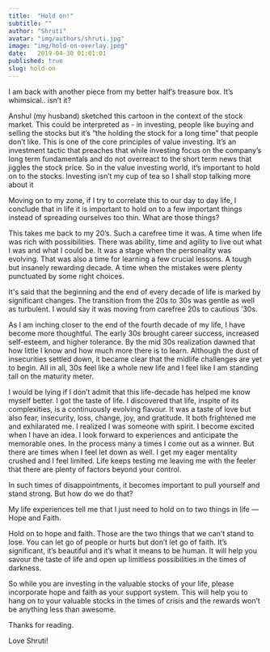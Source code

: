 ```yaml
---
title:  "Hold on!"
subtitle: ""
author: "Shruti"
avatar: "img/authors/shruti.jpg"
image: "img/hold-on-overlay.jpeg"
date:   2019-04-30 01:01:01
published: true
slug: hold-on
---
```


I am back with another piece from my better half’s treasure box. It’s whimsical.. isn’t it? 

Anshul (my husband) sketched this cartoon in the context of the stock market. This could be interpreted as - in investing, people like buying and selling the stocks but it’s “the holding the stock for a long time” that people don’t like. This is one of the core principles of value investing. It’s an investment tactic that preaches that while investing focus on the company’s long term fundamentals and do not overreact to the short term news that jiggles the stock price. So in the value investing world, it’s important to hold on to the stocks. Investing isn’t my cup of tea so I shall stop talking more about it

Moving on to my zone, if I try to correlate this to our day to day life, I conclude that in life it is important to hold on to a few important things instead of spreading ourselves too thin. What are those things?

This takes me back to my 20’s. Such a carefree time it was. A time when life was rich with possibilities. There was ability, time and agility to live out what I was and what I could be. It was a stage when the personality was evolving. That was also a time for learning a few crucial lessons. A tough but insanely rewarding decade. A time when the mistakes were plenty punctuated by some right choices. 

It's said that the beginning and the end of every decade of life is marked by significant changes. The transition from the 20s to 30s was gentle as well as turbulent. I would say it was moving from carefree 20s to cautious ’30s. 

As I am inching closer to the end of the fourth decade of my life, I have become more thoughtful. The early 30s brought career success, increased self-esteem, and higher tolerance. By the mid 30s realization dawned that how little I know and how much more there is to learn. Although the dust of insecurities settled down, it became clear that the midlife challenges are yet to begin. All in all, 30s feel like a whole new life and I feel like I am standing tall on the maturity meter. 

I would be lying if I don’t admit that this life-decade has helped me know myself better. I got the taste of life. I discovered that life, inspite of its complexities, is a  continuously evolving flavour. It was a taste of love but also fear, insecurity, loss, change, joy, and gratitude. It both frightened me and exhilarated me. I realized I was someone with spirit. I become excited when I have an idea. I look forward to experiences and anticipate the memorable ones. In the process many a times I come out as a winner. But there are times when I feel let down as well. I get my eager mentality crushed and I feel limited. Life keeps testing me leaving me with the feeler that there are plenty of factors beyond your control. 

In such times of disappointments, it becomes important to pull yourself and stand strong. But how do we do that? 

My life experiences tell me that I just need to hold on to two things in life — Hope and Faith. 

Hold on to hope and faith. Those are the two things that we can’t stand to lose. You can let go of people or hurts but don’t let go of faith. It’s significant, it’s beautiful and it’s what it means to be human. It will help you savour the taste of life and open up limitless possibilities in the times of darkness.

So while you are investing in the valuable stocks of your life, please incorporate hope and faith as your support system. This will help you to hang on to your valuable stocks in the times of crisis and the rewards won’t be anything less than awesome. 

Thanks for reading.

Love
Shruti!